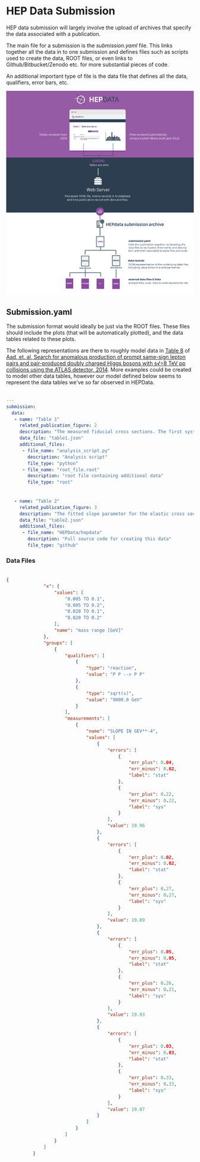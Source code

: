 # HEP Data Submission

HEP data submission will largely involve the upload of archives that specify the data associated with a publication.

The main file for a submission is the *submission.yaml* file.
This links together all the data in to one submission and defines files such as scripts used to create the data, ROOT files, or even links to Github/Bitbucket/Zenodo etc. for more substantial pieces of code.

An additional important type of file is the data file that defines all the data, qualifiers, error bars, etc.

 ![image](assets/hepdata_root_processing.png)

## Submission.yaml

The submission format would ideally be just via the ROOT files. These files should include the plots (that will be automatically plotted), and the data tables related to these plots.

The following representations are there to roughly model data in [Table 8](http://hepdata.cedar.ac.uk/view/ins1331782/d3) of [Aad, et. al, Search for anomalous production of prompt same-sign lepton pairs and pair-produced doubly charged Higgs bosons with s√=8 TeV pp collisions using the ATLAS detector, 2014](http://inspirehep.net/record/1331782).
More examples could be created to model other data tables, however our model defined below seems to represent the data tables we've so far observed in HEPData.

``` yaml

---
submission:
  data:
   - name: "Table 1"
     related_publication_figure: 2
     description: "The measured fiducial cross sections. The first systematic uncertainty is the combined systematic uncertainty excluding luminosity, the second is the luminosity."
     data_file: "table1.json"
     additional_files:
      - file_name: "analysis_script.py"
        description: "Analysis script"
        file_type: "python"
      - file_name: "root_file.root"
        description: "root file containing additional data"
        file_type: "root"


   - name: "Table 2"
     related_publication_figure: 3
     description: "The fitted slope parameter for the elastic cross section fitted over 4 |T| ranges."
     data_file: "table2.json"
     additional_files:
      - file_name: "HEPData/hepdata"
        description: "Full source code for creating this data"
        file_type: "github"


```

### Data Files

``` json

{
              "x": {
                  "values": [
                      "0.005 TO 0.1",
                      "0.005 TO 0.2",
                      "0.020 TO 0.1",
                      "0.020 TO 0.2"
                  ],
                  "name": "mass range [GeV]"
              },
              "groups": [
                  {
                      "qualifiers": [
                          {
                              "type": "reaction",
                              "value": "P P --> P P"
                          },
                          {
                              "type": "sqrt(s)",
                              "value": "9000.0 GeV"
                          }
                      ],
                      "measurements": [
                          {
                              "name": "SLOPE IN GEV**-4",
                              "values": [
                                  {
                                      "errors": [
                                          {
                                              "err_plus": 0.04,
                                              "err_minus": 0.02,
                                              "label": "stat"
                                          },
                                          {
                                              "err_plus": 0.22,
                                              "err_minus": 0.22,
                                              "label": "sys"
                                          }
                                      ],
                                      "value": 19.96
                                  },
                                  {
                                      "errors": [
                                          {
                                              "err_plus": 0.02,
                                              "err_minus": 0.02,
                                              "label": "stat"
                                          },
                                          {
                                              "err_plus": 0.27,
                                              "err_minus": 0.27,
                                              "label": "sys"
                                          }
                                      ],
                                      "value": 19.89
                                  },
                                  {
                                      "errors": [
                                          {
                                              "err_plus": 0.05,
                                              "err_minus": 0.05,
                                              "label": "stat"
                                          },
                                          {
                                              "err_plus": 0.26,
                                              "err_minus": 0.21,
                                              "label": "sys"
                                          }
                                      ],
                                      "value": 19.93
                                  },
                                  {
                                      "errors": [
                                          {
                                              "err_plus": 0.03,
                                              "err_minus": 0.03,
                                              "label": "stat"
                                          },
                                          {
                                              "err_plus": 0.33,
                                              "err_minus": 0.33,
                                              "label": "sys"
                                          }
                                      ],
                                      "value": 19.87
                                  }
                              ]
                          }
                      ]
                  }
              ]
          }


```